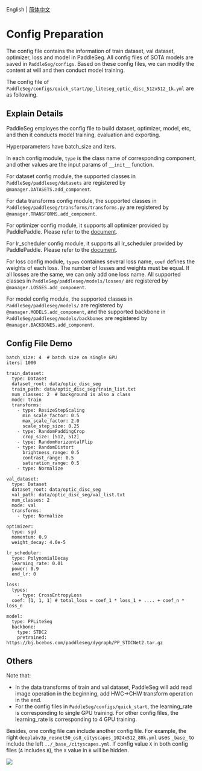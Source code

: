 English | [简体中文 ](pre_config_cn.md)
# Config Preparation

The config file contains the information of train dataset, val dataset, optimizer, loss and model in PaddleSeg.
All config files of SOTA models are saved in `PaddleSeg/configs`.
Based on these config files, we can modify the content at will and then conduct model training.

The config file of `PaddleSeg/configs/quick_start/pp_liteseg_optic_disc_512x512_1k.yml` are as following.

## Explain Details

PaddleSeg employes the config file to build dataset, optimizer, model, etc, and then it conducts model training, evaluation and exporting.

Hyperparameters have batch_size and iters.

In each config module, `type` is the class name of corresponding component, and other values are the input params of `__init__` function.

For dataset config module,  the supported classes in `PaddleSeg/paddleseg/datasets` are registered by `@manager.DATASETS.add_component`.

For data transforms config module, the supported classes in `PaddleSeg/paddleseg/transforms/transforms.py` are registered by `@manager.TRANSFORMS.add_component`.

For optimizer config module, it supports all optimizer provided by PaddlePaddle. Please refer to the [document](https://www.paddlepaddle.org.cn/documentation/docs/zh/api/paddle/optimizer/Overview_cn.html#api).

For lr_scheduler config module, it supports all lr_scheduler provided by PaddlePaddle. Please refer to the [document](https://www.paddlepaddle.org.cn/documentation/docs/zh/api/paddle/optimizer/Overview_cn.html#about-lr).

For loss config module, `types` containes several loss name, `coef` defines the weights of each loss. The number of losses and weights must be equal. If all losses are the same, we can only add one loss name. All supported classes in `PaddleSeg/paddleseg/models/losses/` are registered by `@manager.LOSSES.add_component`.

For model config module, the supported classes in `PaddleSeg/paddleseg/models/` are registered by `@manager.MODELS.add_component`, and the supported backbone in `PaddleSeg/paddleseg/models/backbones` are registered by `@manager.BACKBONES.add_component`.


## Config File Demo

```
batch_size: 4  # batch size on single GPU
iters: 1000  

train_dataset:
  type: Dataset
  dataset_root: data/optic_disc_seg
  train_path: data/optic_disc_seg/train_list.txt
  num_classes: 2  # background is also a class
  mode: train
  transforms:
    - type: ResizeStepScaling
      min_scale_factor: 0.5
      max_scale_factor: 2.0
      scale_step_size: 0.25
    - type: RandomPaddingCrop
      crop_size: [512, 512]
    - type: RandomHorizontalFlip
    - type: RandomDistort
      brightness_range: 0.5
      contrast_range: 0.5
      saturation_range: 0.5
    - type: Normalize

val_dataset:  
  type: Dataset
  dataset_root: data/optic_disc_seg
  val_path: data/optic_disc_seg/val_list.txt
  num_classes: 2
  mode: val
  transforms:
    - type: Normalize

optimizer:
  type: sgd
  momentum: 0.9
  weight_decay: 4.0e-5

lr_scheduler:
  type: PolynomialDecay
  learning_rate: 0.01
  power: 0.9
  end_lr: 0

loss:
  types:
    - type: CrossEntropyLoss
  coef: [1, 1, 1] # total_loss = coef_1 * loss_1 + .... + coef_n * loss_n

model:
  type: PPLiteSeg  
  backbone:  
    type: STDC2
    pretrained: https://bj.bcebos.com/paddleseg/dygraph/PP_STDCNet2.tar.gz

```

## Others

Note that:
* In the data transforms of train and val dataset, PaddleSeg will add read image operation in the beginning, add HWC->CHW transform operation in the end.
* For the config files in `PaddleSeg/configs/quick_start`, the learning_rate is corresponding to single GPU training. For other config files, the learning_rate is corresponding to 4 GPU training.

Besides, one config file can include another config file. For example, the right `deeplabv3p_resnet50_os8_cityscapes_1024x512_80k.yml` uses `_base_` to include the left `../_base_/cityscapes.yml`.
If config value `X` in both config files (`A` includes `B`), the `X` value in `B` will be hidden.

![](./images/fig3.png)
